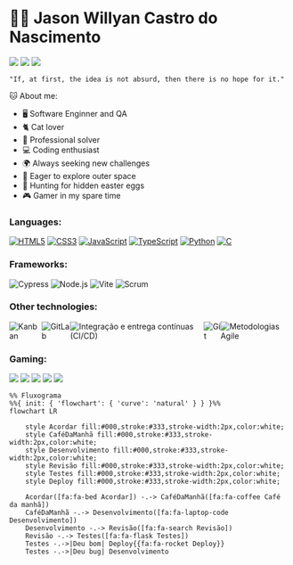 
# :man_technologist: Jason Willyan Castro do Nascimento

[<img src="https://img.shields.io/badge/twitter-%231DA1F2.svg?&style=for-the-badge&logo=twitter&logoColor=white" />](https://twitter.com/jasonwillyan)
[<img src="https://img.shields.io/badge/linkedin-%230077B5.svg?&style=for-the-badge&logo=linkedin&logoColor=white" />](https://www.linkedin.com/in/jason-willyan/) 
[<img src = "https://img.shields.io/badge/instagram-%23AB2CAA.svg?&style=for-the-badge&logo=instagram&logoColor=white">](https://www.instagram.com/thegoodwatari/)

    "If, at first, the idea is not absurd, then there is no hope for it."
    
🐱 About me:

- 🖥️ Software Enginner and QA
- 🐈 Cat lover 
- 🐛 Professional solver
- 💻 Coding enthusiast
- 🌍 Always seeking new challenges
- 🚀 Eager to explore outer space
- 🌟 Hunting for hidden easter eggs
- 🎮 Gamer in my spare time
  
### Languages:
<div>
<a href="#"><img src="https://img.shields.io/badge/-HTML5-%23E44D27?style=for-the-badge&logo=html5&logoColor=ffffff" alt="HTML5"></a>
<a href="#"><img src="https://img.shields.io/badge/-CSS3-%231572B6?style=for-the-badge&logo=css3&logoColor=ffffff" alt="CSS3"></a>
<a href="#"><img src="https://img.shields.io/badge/-JavaScript-%23F7DF1E?style=for-the-badge&logo=javascript&logoColor=000000" alt="JavaScript"></a>
<a href="#"><img src="https://img.shields.io/badge/-TypeScript-%23007ACC?style=for-the-badge&logo=typescript&logoColor=ffffff" alt="TypeScript"></a>
<a href="#"><img src="https://img.shields.io/badge/-Python-%233776AB?style=for-the-badge&logo=python&logoColor=ffffff" alt="Python"></a>
<a href="#"><img src="https://img.shields.io/badge/-C-%23A8B9CC?style=for-the-badge&logo=c&logoColor=ffffff" alt="C"></a>
</div>

### Frameworks:
<div>
  <img src="https://img.shields.io/badge/-Cypress-%232EDD95?style=for-the-badge&logo=cypress&logoColor=ffffff" alt="Cypress"></a>
  <img src="https://img.shields.io/badge/-Node.js-%23339933?style=for-the-badge&logo=node.js&logoColor=ffffff" alt="Node.js"></a>
  <img src="https://img.shields.io/badge/-Vite-%234163B1?style=for-the-badge&logo=vite&logoColor=ffffff" alt="Vite"></a>
  <img src="https://img.shields.io/badge/-Scrum-%233F556C?style=for-the-badge&logo=scrum&logoColor=ffffff" alt="Scrum"></a>
</div>

### Other technologies:
<div style="display: flex;">
  <img src="https://img.shields.io/badge/-Kanban-%231E90FF?style=for-the-badge&logo=kanban&logoColor=ffffff" alt="Kanban"></a>
  <img src="https://img.shields.io/badge/-GitLab-%23DB4128?style=for-the-badge&logo=gitlab&logoColor=ffffff" alt="GitLab"></a>
  <img src="https://img.shields.io/badge/-CI/CD-%233E34F7?style=for-the-badge&logo=cicd&logoColor=ffffff" alt="Integração e entrega contínuas (CI/CD)"></a>
  <img src="https://img.shields.io/badge/-Git-%23F05032?style=for-the-badge&logo=git&logoColor=ffffff" alt="Git"></a>
  <img src="https://img.shields.io/badge/-Metodologias%20Agile-%234d4d4d?style=for-the-badge&logo=agile&logoColor=ffffff" alt="Metodologias Agile"></a>
</div>

### Gaming:
<div display="flex">
  <img src="https://img.shields.io/badge/Valorant-%23F74452.svg?&style=for-the-badge" />
  <img src="https://img.shields.io/badge/GTA5-%23305B0D.svg?&style=for-the-badge" />
  <img src="https://img.shields.io/badge/COD:%20WARZONE-%23294533.svg?&style=for-the-badge" />
  <img src="https://img.shields.io/badge/Rainbow%20Six%20Siege-%23003849.svg?&style=for-the-badge" />
  <img src="https://img.shields.io/badge/counter%20strike-%23E48517.svg?&style=for-the-badge&logo=counter-strike" />
</div>

```mermaid
%% Fluxograma
%%{ init: { 'flowchart': { 'curve': 'natural' } } }%%
flowchart LR

    style Acordar fill:#000,stroke:#333,stroke-width:2px,color:white;
    style CaféDaManhã fill:#000,stroke:#333,stroke-width:2px,color:white;
    style Desenvolvimento fill:#000,stroke:#333,stroke-width:2px,color:white;
    style Revisão fill:#000,stroke:#333,stroke-width:2px,color:white;
    style Testes fill:#000,stroke:#333,stroke-width:2px,color:white;
    style Deploy fill:#000,stroke:#333,stroke-width:2px,color:white;

    Acordar([fa:fa-bed Acordar]) -.-> CaféDaManhã([fa:fa-coffee Café da manhã])
    CaféDaManhã -.-> Desenvolvimento([fa:fa-laptop-code Desenvolvimento])
    Desenvolvimento -.-> Revisão([fa:fa-search Revisão])
    Revisão -.-> Testes([fa:fa-flask Testes])
    Testes -.->|Deu bom| Deploy{{fa:fa-rocket Deploy}}
    Testes -.->|Deu bug| Desenvolvimento
```





